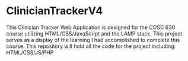 # ClinicianTrackerV4

This Clinician Tracker Web Application is designed for the COSC 630 course utilizing HTML/CSS/JavaScript and the LAMP stack. This project serves as a display of the learning I had accomplished to complete this course. 
This repository will hold all the code for the project including: HTML/CSS/JS/PHP 
